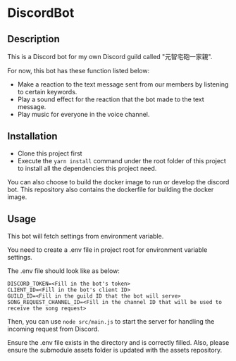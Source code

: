 # DiscordBot


## Description
This is a Discord bot for my own Discord guild called "元智宅砲一家親".

For now, this bot has these function listed below:
- Make a reaction to the text message sent from our members by listening to certain keywords.
- Play a sound effect for the reaction that the bot made to the text message.
- Play music for everyone in the voice channel.

## Installation
- Clone this project first
- Execute the `yarn install` command under the root folder of this project to install all the dependencies this project need.

You can also choose to build the docker image to run or develop the discord bot. This repository also contains the dockerfile for building the docker image.

## Usage
This bot will fetch settings from environment variable.

You need to create a .env file in project root for environment variable settings.

The .env file should look like as below:
```
DISCORD_TOKEN=<Fill in the bot's token>
CLIENT_ID=<Fill in the bot's client ID>
GUILD_ID=<Fill in the guild ID that the bot will serve>
SONG_REQUEST_CHANNEL_ID=<Fill in the channel ID that will be used to receive the song request>
```

Then, you can use `node src/main.js` to start the server for handling the incoming request from Discord.

Ensure the .env file exists in the directory and is correctly filled. Also, please ensure the submodule assets folder is updated with the assets repository.
